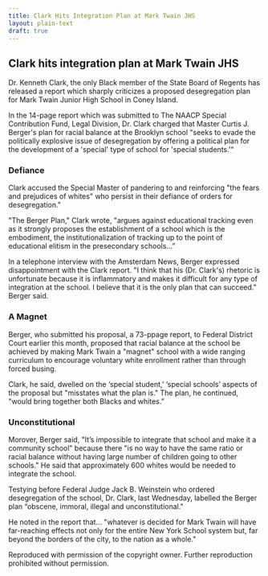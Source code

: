 ```yaml
---
title: Clark Hits Integration Plan at Mark Twain JHS
layout: plain-text
draft: true
---
```


## Clark hits integration plan at Mark Twain JHS

Dr. Kenneth Clark, the only Black member of the State Board of Regents has released a report which sharply criticizes a proposed desegregation plan for Mark Twain Junior High School in Coney Island.

In the 14-page report which was submitted to The NAACP Special Contribution Fund, Legal Division, Dr. Clark charged that Master Curtis J. Berger's plan for racial balance at the Brooklyn school "seeks to evade the politically explosive issue of desegregation by offering a political plan for the development of a 'special' type of school for 'special students.'"

### Defiance

Clark accused the Special Master of pandering to and reinforcing "the fears and prejudices of whites" who persist in their defiance of orders for desegregation."

"The Berger Plan," Clark wrote, "argues against educational tracking even as it strongly proposes the establishment of a school which is the embodiment, the institutionalization of tracking up to the point of educational elitism in the presecondary schools...”

In a telephone interview with the Amsterdam News, Berger expressed disappointment with the Clark report. "I think that his (Dr. Clark's) rhetoric is unfortunate because it is inflammatory and makes it difficult for any type of integration at the school. I believe that it is the only plan that can succeed." Berger said.

### A Magnet

Berger, who submitted his proposal, a 73-ppage report, to Federal District Court earlier this month, proposed that racial balance at the school be achieved by making Mark Twain a "magnet" school with a wide ranging curriculum to encourage voluntary white enrollment rather than through forced busing.

Clark, he said, dwelled on the ‘special student,’ ‘special schools’ aspects of the proposal but "misstates what the plan is." The plan, he continued, "would bring together both Blacks and whites.”

### Unconstitutional

Morover, Berger said, "It’s impossible to integrate that school and make it a community school" because there "is no way to have the same ratio or racial balance without having large number of children going to other schools." He said that approximately 600 whites would be needed to integrate the school.

Testying before Federal Judge Jack B. Weinstein who ordered desegregation of the school, Dr. Clark, last Wednesday, labelled the Berger plan “obscene, immoral, illegal and unconstitutional."

He noted in the report that... "whatever is decided for Mark Twain will have far-reaching effects not only for the entire New York School system but, far beyond the borders of the city, to the nation as a whole."

Reproduced with permission of the copyright owner. Further reproduction prohibited without permission.
